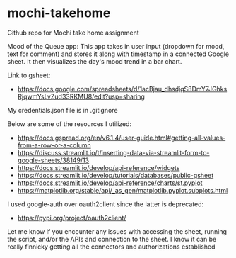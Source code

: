 # mochi-takehome
Github repo for Mochi take home assignment

Mood of the Queue app:
This app takes in user input (dropdown for mood, text for comment) and stores it along with timestamp in a connected Google sheet. It then visualizes the day's mood trend in a bar chart.

Link to gsheet: 
- https://docs.google.com/spreadsheets/d/1acBjau_dhsdjqS8DmY7JGhksRjqwmYsLvZud33RKMU8/edit?usp=sharing

My credentials.json file is in .gitignore

Below are some of the resources I utilized: 
- https://docs.gspread.org/en/v6.1.4/user-guide.html#getting-all-values-from-a-row-or-a-column
- https://discuss.streamlit.io/t/inserting-data-via-streamlit-form-to-google-sheets/38149/13
- https://docs.streamlit.io/develop/api-reference/widgets
- https://docs.streamlit.io/develop/tutorials/databases/public-gsheet
- https://docs.streamlit.io/develop/api-reference/charts/st.pyplot
- https://matplotlib.org/stable/api/_as_gen/matplotlib.pyplot.subplots.html


I used google-auth over oauth2client since the latter is deprecated:
- https://pypi.org/project/oauth2client/

Let me know if you encounter any issues with accessing the sheet, running the script, and/or the APIs and connection to the sheet. I know it can be really finnicky getting all the connectors and authorizations established 
